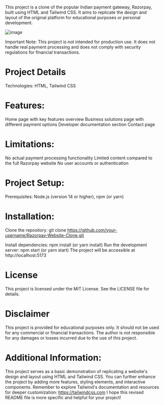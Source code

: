 

This project is a clone of the popular Indian payment gateway, Razorpay, built using HTML and Tailwind CSS. It aims to replicate the design and layout of the original platform for educational purposes or personal development.

![image](https://github.com/achintyashende/Razorpay-Website-Clone/assets/93874718/2080359d-66b6-4251-8cea-1a22e1691494)

Important Note: This project is not intended for production use. It does not handle real payment processing and does not comply with security regulations for financial transactions.

# Project Details
Technologies: HTML, Tailwind CSS

# Features:

Home page with key features overview
Business solutions page with different payment options
Developer documentation section
Contact page

# Limitations:
No actual payment processing functionality
Limited content compared to the full Razorpay website
No user accounts or authentication

# Project Setup:
Prerequisites: Node.js (version 14 or higher), npm (or yarn)

# Installation:
Clone the repository: git clone https://github.com/your-username/Razorpay-Website-Clone.git

Install dependencies: npm install (or yarn install)
Run the development server: npm start (or yarn start)
The project will be accessible at http://localhost:5173



# License
This project is licensed under the MIT License. See the LICENSE file for details.

# Disclaimer
This project is provided for educational purposes only. It should not be used for any commercial or financial transactions. The author is not responsible for any damages or losses incurred due to the use of this project.

# Additional Information:

This project serves as a basic demonstration of replicating a website's design and layout using HTML and Tailwind CSS.
You can further enhance the project by adding more features, styling elements, and interactive components.
Remember to explore Tailwind's documentation and resources for deeper customization: https://tailwindcss.com
I hope this revised README file is more specific and helpful for your project!
